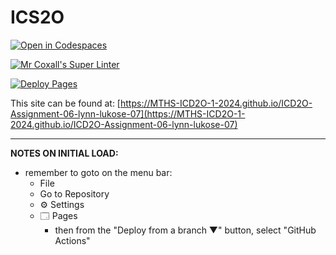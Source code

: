 # ICS2O

[![Open in Codespaces](https://classroom.github.com/assets/launch-codespace-2972f46106e565e64193e422d61a12cf1da4916b45550586e14ef0a7c637dd04.svg)](https://classroom.github.com/open-in-codespaces?assignment_repo_id=19756160)

[![Mr Coxall's Super Linter](https://github.com/MTHS-ICD2O-1-2024/ICD2O-Assignment-06-lynn-lukose-07/workflows/Mr%20Coxall's%20Super%20Linter/badge.svg)](https://github.com/MTHS-ICD2O-1-2024/ICD2O-Assignment-06-lynn-lukose-07/actions)

[![Deploy Pages](https://github.com/MTHS-ICD2O-1-2024/ICD2O-Assignment-06-lynn-lukose-07/workflows/Deploy%20Pages/badge.svg)](https://github.com/MTHS-ICD2O-1-2024/ICD2O-Assignment-06-lynn-lukose-07/actions)

This site can be found at: [https://MTHS-ICD2O-1-2024.github.io/ICD2O-Assignment-06-lynn-lukose-07](https://MTHS-ICD2O-1-2024.github.io/ICD2O-Assignment-06-lynn-lukose-07)

---

**NOTES ON INITIAL LOAD:**
- remember to goto on the menu bar:
  - File
  - Go to Repository
  - ⚙ Settings
  - 🗔 Pages
    - then from the "Deploy from a branch ▼" button, select "GitHub Actions"
